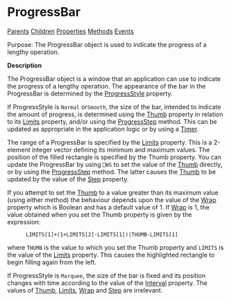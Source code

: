 




<h1 class="heading"><span class="name">ProgressBar</span></h1>

[Parents](../ParentLists/ProgressBar.htm) [Children](../ChildLists/ProgressBar.htm) [Properties](../PropLists/ProgressBar.htm) [Methods](../MethodLists/ProgressBar.htm) [Events](../EventLists/ProgressBar.htm)


Purpose: The ProgressBar object is used to indicate the progress of a lengthy operation.


**Description**


The ProgressBar object is a window that an application can use to indicate the progress of a lengthy operation. The appearance of the bar in the ProgressBar is determined by the [ProgressStyle](../a-z/progressstyle.md) property.



If ProgressStyle is `Normal` or`Smooth`, the  size of the bar, intended to indicate the amount of progress, is determined using the [Thumb](../a-z/thumb.md) property in relation to its [Limits](../a-z/limits.md) property, and/or using the [ProgressStep](../a-z/progressstep.md) method. This can be updated as appropriate in the application logic or by using a [Timer](../a-z/timer.md).


The range of a ProgressBar is specified by the [Limits](../a-z/limits.md) property. This is a 2-element integer vector defining its minimum and maximum values. The position of the filled rectangle is specified by the Thumb property. You can update the ProgressBar by using `⎕WS` to set the value of the [Thumb](../a-z/thumb.md) directly, or by using the [ProgressStep](../a-z/progressstep.md) method. The latter causes the [Thumb](../a-z/thumb.md) to be updated by the value of the [Step](../a-z/step.md) property.


If you attempt to set the [Thumb](../a-z/thumb.md) to a value greater than its maximum value (using either method) the behaviour depends upon the value of the [Wrap](../a-z/wrap.md) property which is Boolean and has a default value of 1. If [Wrap](../a-z/wrap.md) is 1, the value obtained when you set the Thumb property is given by the expression:
```apl
      LIMITS[1]+(1+LIMITS[2]-LIMITS[1])|THUMB-LIMITS[1]

```


where `THUMB` is the value to which you set the Thumb property and `LIMITS` is the value of the [Limits](../a-z/limits.md) property. This causes the highlighted rectangle to begin filling again from the left.


If ProgressStyle is `Marquee`, the size of the bar is fixed and its position  changes with time according to the value of the [Interval](../a-z/interval.md) property. The values of [Thumb](../a-z/thumb.md), [Limits](../a-z/limits.md), [Wrap](../a-z/wrap.md) and [Step](../a-z/step.md) are irrelevant.


